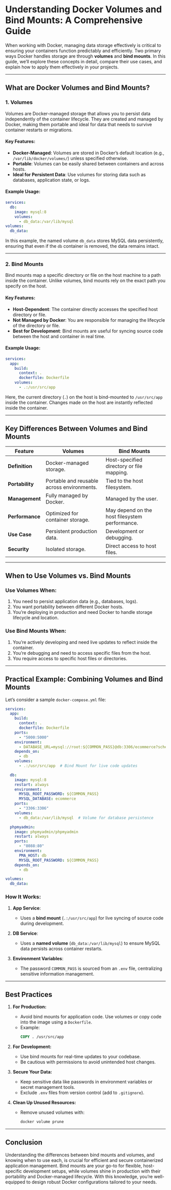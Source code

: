 # Understanding Docker Volumes and Bind Mounts: A Comprehensive Guide

When working with Docker, managing data storage effectively is critical to ensuring your containers function predictably and efficiently. Two primary ways Docker handles storage are through **volumes** and **bind mounts**. In this guide, we’ll explore these concepts in detail, compare their use cases, and explain how to apply them effectively in your projects.

---

## **What are Docker Volumes and Bind Mounts?**

### **1. Volumes**
Volumes are Docker-managed storage that allows you to persist data independently of the container lifecycle. They are created and managed by Docker, making them portable and ideal for data that needs to survive container restarts or migrations.

#### **Key Features:**
- **Docker-Managed**: Volumes are stored in Docker’s default location (e.g., `/var/lib/docker/volumes/`) unless specified otherwise.
- **Portable**: Volumes can be easily shared between containers and across hosts.
- **Ideal for Persistent Data**: Use volumes for storing data such as databases, application state, or logs.

#### **Example Usage:**
```yaml
services:
  db:
    image: mysql:8
    volumes:
      - db_data:/var/lib/mysql
volumes:
  db_data:
```
In this example, the named volume `db_data` stores MySQL data persistently, ensuring that even if the `db` container is removed, the data remains intact.

---

### **2. Bind Mounts**
Bind mounts map a specific directory or file on the host machine to a path inside the container. Unlike volumes, bind mounts rely on the exact path you specify on the host.

#### **Key Features:**
- **Host-Dependent**: The container directly accesses the specified host directory or file.
- **Not Managed by Docker**: You are responsible for managing the lifecycle of the directory or file.
- **Best for Development**: Bind mounts are useful for syncing source code between the host and container in real time.

#### **Example Usage:**
```yaml
services:
  app:
    build:
      context: .
      dockerfile: Dockerfile
    volumes:
      - .:/usr/src/app
```
Here, the current directory (`.`) on the host is bind-mounted to `/usr/src/app` inside the container. Changes made on the host are instantly reflected inside the container.

---

## **Key Differences Between Volumes and Bind Mounts**

| Feature                | Volumes                               | Bind Mounts                          |
|------------------------|---------------------------------------|--------------------------------------|
| **Definition**         | Docker-managed storage.               | Host-specified directory or file mapping. |
| **Portability**        | Portable and reusable across environments. | Tied to the host filesystem.        |
| **Management**         | Fully managed by Docker.              | Managed by the user.                |
| **Performance**        | Optimized for container storage.      | May depend on the host filesystem performance. |
| **Use Case**           | Persistent production data.           | Development or debugging.           |
| **Security**           | Isolated storage.                     | Direct access to host files.         |

---

## **When to Use Volumes vs. Bind Mounts**

### **Use Volumes When:**
1. You need to persist application data (e.g., databases, logs).
2. You want portability between different Docker hosts.
3. You’re deploying in production and need Docker to handle storage lifecycle and location.

### **Use Bind Mounts When:**
1. You’re actively developing and need live updates to reflect inside the container.
2. You’re debugging and need to access specific files from the host.
3. You require access to specific host files or directories.

---

## **Practical Example: Combining Volumes and Bind Mounts**

Let’s consider a sample `docker-compose.yml` file:

```yaml
services:
  app:
    build:
      context: .
      dockerfile: Dockerfile
    ports:
      - "5000:5000"
    environment:
      - DATABASE_URL=mysql://root:${COMMON_PASS}@db:3306/ecommerce?schema=public
    depends_on:
      - db
    volumes:
      - .:/usr/src/app  # Bind Mount for live code updates

  db:
    image: mysql:8
    restart: always
    environment:
      MYSQL_ROOT_PASSWORD: ${COMMON_PASS}
      MYSQL_DATABASE: ecommerce
    ports:
      - "3306:3306"
    volumes:
      - db_data:/var/lib/mysql  # Volume for database persistence

  phpmyadmin:
    image: phpmyadmin/phpmyadmin
    restart: always
    ports:
      - "8088:80"
    environment:
      PMA_HOST: db
      MYSQL_ROOT_PASSWORD: ${COMMON_PASS}
    depends_on:
      - db

volumes:
  db_data:
```

### **How It Works:**
1. **App Service**:
   - Uses a **bind mount** (`.:/usr/src/app`) for live syncing of source code during development.

2. **DB Service**:
   - Uses a **named volume** (`db_data:/var/lib/mysql`) to ensure MySQL data persists across container restarts.

3. **Environment Variables**:
   - The password `COMMON_PASS` is sourced from an `.env` file, centralizing sensitive information management.

---

## **Best Practices**

1. **For Production:**
   - Avoid bind mounts for application code. Use volumes or copy code into the image using a `Dockerfile`.
   - Example:
     ```dockerfile
     COPY . /usr/src/app
     ```

2. **For Development:**
   - Use bind mounts for real-time updates to your codebase.
   - Be cautious with permissions to avoid unintended host changes.

3. **Secure Your Data:**
   - Keep sensitive data like passwords in environment variables or secret management tools.
   - Exclude `.env` files from version control (add to `.gitignore`).

4. **Clean Up Unused Resources:**
   - Remove unused volumes with:
     ```bash
     docker volume prune
     ```

---

## **Conclusion**

Understanding the differences between bind mounts and volumes, and knowing when to use each, is crucial for efficient and secure containerized application management. Bind mounts are your go-to for flexible, host-specific development setups, while volumes shine in production with their portability and Docker-managed lifecycle. With this knowledge, you’re well-equipped to design robust Docker configurations tailored to your needs.

